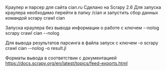 Краулер и парсер для сайта cian.ru
Сделано на Scrapy 2.6
Для запуска краулера необходимо перейти в папку /cian и запустить сбор данных командой 
scrapy crawl cian

Запуска краулера без вывода информации о работе с ключем --nolog 
scrapy crawl cian --nolog 

Для вывода результатов парсинга в файла запуск с ключем -o
scrapy crawl cian --nolog -o result.jl

Форматы вывода в соответствии с документацией https://docs.scrapy.org/en/latest/topics/feed-exports.html